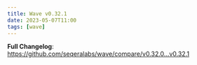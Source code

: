 ```yaml
---
title: Wave v0.32.1
date: 2023-05-07T11:00
tags: [wave]
---
```


**Full Changelog**: https://github.com/seqeralabs/wave/compare/v0.32.0...v0.32.1
